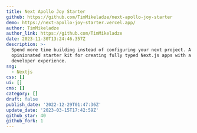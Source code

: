 ```yaml
---
title: Next Apollo Joy Starter
github: https://github.com/TimMikeladze/next-apollo-joy-starter
demo: https://next-apollo-joy-starter.vercel.app/
author: TimMikeladze
author_link: https://github.com/TimMikeladze
date: 2023-11-30T13:24:46.357Z
description: >-
  Spend more time building instead of configuring your next project. A slightly
  opinionated starter kit for creating fully typed Next.js apps with a pleasant
  developer experience.
ssg:
  - Nextjs
css: []
ui: []
cms: []
category: []
draft: false
publish_date: '2022-12-29T01:47:36Z'
update_date: '2023-03-15T17:42:59Z'
github_star: 40
github_fork: 1
---
```

